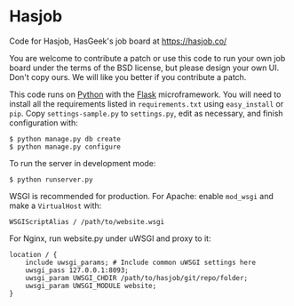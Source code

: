 Hasjob
======

Code for Hasjob, HasGeek's job board at https://hasjob.co/

You are welcome to contribute a patch or use this code to run your own job
board under the terms of the BSD license, but please design your own UI.
Don't copy ours. We will like you better if you contribute a patch.

This code runs on [Python][] with the [Flask][] microframework. You will need
to install all the requirements listed in `requirements.txt` using
`easy_install` or `pip`. Copy `settings-sample.py` to `settings.py`, edit as
necessary, and finish configuration with:

    $ python manage.py db create
    $ python manage.py configure

To run the server in development mode:

    $ python runserver.py

WSGI is recommended for production. For Apache: enable `mod_wsgi` and make a
`VirtualHost` with:

    WSGIScriptAlias / /path/to/website.wsgi

For Nginx, run website.py under uWSGI and proxy to it:

    location / {
        include uwsgi_params; # Include common uWSGI settings here
        uwsgi_pass 127.0.0.1:8093;
        uwsgi_param UWSGI_CHDIR /path/to/hasjob/git/repo/folder;
        uwsgi_param UWSGI_MODULE website;
    }


[Python]: http://python.org/
[Flask]: http://flask.pocoo.org/
